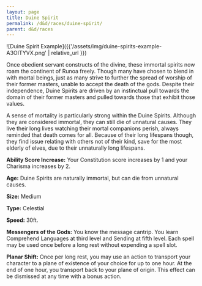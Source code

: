 ```yaml
---
layout: page
title: Duine Spirit
permalink: /d&d/races/duine-spirit/
parent: d&d/races
---
```


![Duine Spirit Example]({{'/assets/img/duine-spirits-example-A3OITYVX.png' | relative_url }})

Once obedient servant constructs of the divine, these immortal spirits now roam the continent of Runoa freely. Though many have chosen to blend in with mortal beings, just as many strive to further the spread of worship of their former masters, unable to accept the death of the gods. Despite their independence, Duine Spirits are driven by an instinctual pull towards the domain of their former masters and pulled towards those that exhibit those values. 

A sense of mortality is particularly strong within the Duine Spirits. Although they are considered immortal, they can still die of unnatural causes. They live their long lives watching their mortal companions perish, always reminded that death comes for all. Because of their long lifespans though, they find issue relating with others not of their kind, save for the most elderly of elves, due to their unnaturally long lifespans.

**Ability Score Increase:** Your Constitution score increases by 1 and your Charisma increases by 2.

**Age:** Duine Spirits are naturally immortal, but can die from unnatural causes.

**Size:** Medium

**Type:** Celestial

**Speed:** 30ft.

**Messengers of the Gods:** You know the message cantrip. You learn Comprehend Languages at third level and Sending at fifth level. Each spell may be used once before a long rest without expending a spell slot.

**Planar Shift:** Once per long rest, you may use an action to transport your character to a plane of existence of your choice for up to one hour. At the end of one hour, you transport back to your plane of origin. This effect can be dismissed at any time with a bonus action.
